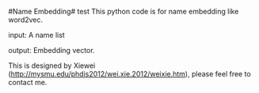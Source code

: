 #Name Embedding# test
This python code is for name embedding like word2vec.

input: A name list

output: Embedding vector.

This is designed by Xiewei (http://mysmu.edu/phdis2012/wei.xie.2012/weixie.htm), please feel free to contact me.
